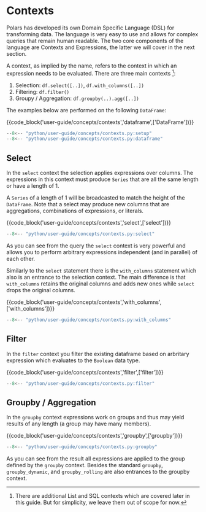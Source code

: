 # Contexts

Polars has developed its own Domain Specific Language (DSL) for transforming data. The language is very easy to use and allows for complex queries that remain human readable. The two core components of the language are Contexts and Expressions, the latter we will cover in the next section. 

A context, as implied by the name, refers to the context in which an expression needs to be evaluated. There are three main contexts [^1]: 

1. Selection: `df.select([..])`, `df.with_columns([..])`
1. Filtering: `df.filter()`
1. Groupy / Aggregation: `df.groupby(..).agg([..])`

The examples below are performed on the following `DataFrame`:

{{code_block('user-guide/concepts/contexts','dataframe',['DataFrame'])}}

```python exec="on" result="text" session="user-guide/contexts"
--8<-- "python/user-guide/concepts/contexts.py:setup"
--8<-- "python/user-guide/concepts/contexts.py:dataframe"
```

## Select 

In the `select` context the selection applies expressions over columns. The expressions in this context must produce `Series` that are all the same length or have a length of 1.

A `Series` of a length of 1 will be broadcasted to match the height of the `DataFrame`. Note that a select may produce new columns that are aggregations, combinations of expressions, or literals.

{{code_block('user-guide/concepts/contexts','select',['select'])}}

```python exec="on" result="text" session="user-guide/contexts"
--8<-- "python/user-guide/concepts/contexts.py:select"
```

As you can see from the query the `select` context is very powerful and allows you to perform arbitrary expressions independent (and in parallel) of each other. 

Similarly to the `select` statement there is the `with_columns` statement which also is an entrance to the selection context. The main difference is that `with_columns` retains the original columns and adds new ones while `select` drops the original columns.

{{code_block('user-guide/concepts/contexts','with_columns',['with_columns'])}}

```python exec="on" result="text" session="user-guide/contexts"
--8<-- "python/user-guide/concepts/contexts.py:with_columns"
```

## Filter 

In the `filter` context you filter the existing dataframe based on arbritary expression which evaluates to the `Boolean` data type. 

{{code_block('user-guide/concepts/contexts','filter',['filter'])}}

```python exec="on" result="text" session="user-guide/contexts"
--8<-- "python/user-guide/concepts/contexts.py:filter"
```

## Groupby / Aggregation 

In the `groupby` context expressions work on groups and thus may yield results of any length (a group may have many members).

{{code_block('user-guide/concepts/contexts','groupby',['groupby'])}}

```python exec="on" result="text" session="user-guide/contexts"
--8<-- "python/user-guide/concepts/contexts.py:groupby"
```

As you can see from the result all expressions are applied to the group defined by the `groupby` context. Besides the standard `groupby`, `groupby_dynamic`, and `groupby_rolling` are also entrances to the groupby context.

[^1]: There are additional List and SQL contexts which are covered later in this guide. But for simplicity, we leave them out of scope for now. 
